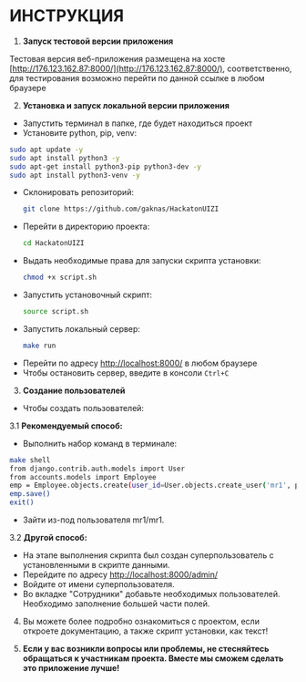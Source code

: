 # ИНСТРУКЦИЯ

1. **Запуск тестовой версии приложения**

Тестовая версия веб-приложения размещена на хосте [http://176.123.162.87:8000/](http://176.123.162.87:8000/),
соответственно, для тестирования возможно перейти по данной ссылке в любом браузере

2. **Установка и запуск локальной версии приложения**
- Запустить терминал в папке, где будет находиться проект
- Установите python, pip, venv:
```bash
sudo apt update -y
sudo apt install python3 -y
sudo apt-get install python3-pip python3-dev -y
sudo apt install python3-venv -y

```
  
- Склонировать репозиторий:
  ```bash
  git clone https://github.com/gaknas/HackatonUIZI
  ```
- Перейти в директорию проекта:
  ```bash
  cd HackatonUIZI
  ```
- Выдать необходимые права для запуски скрипта установки: 
  ```bash
  chmod +x script.sh
  ```
- Запустить установочный скрипт:
  ```bash
  source script.sh
  ```
- Запустить локальный сервер:
  ```bash
  make run
  ```
- Перейти по адресу [http://localhost:8000/](http://localhost:8000/) в любом браузере
- Чтобы остановить сервер, введите в консоли `Ctrl+C`

3. **Создание пользователей**
- Чтобы создать пользователей:


3.1 **Рекомендуемый способ:**
- Выполнить набор команд в терминале:
```bash
make shell
from django.contrib.auth.models import User
from accounts.models import Employee
emp = Employee.objects.create(user_id=User.objects.create_user('mr1', password='mr1').pk, role=3)
emp.save()
exit()
```

- Зайти из-под пользователя mr1/mr1.


3.2 **Другой способ:**
- На этапе выполнения скрипта был создан суперпользователь с установленными в скрипте данными.
- Перейдите по адресу [http://localhost:8000/admin/](http://localhost:8000/admin/)
- Войдите от имени суперпользователя.
- Во вкладке "Сотрудники" добавьте необходимых пользователей. Необходимо заполнение большей части полей.

4. Вы можете более подробно ознакомиться с проектом, если откроете документацию, а также скрипт установки, как текст!
  
5. **Если у вас возникли вопросы или проблемы, не стесняйтесь обращаться к участникам проекта. Вместе мы сможем сделать это приложение лучше!**
